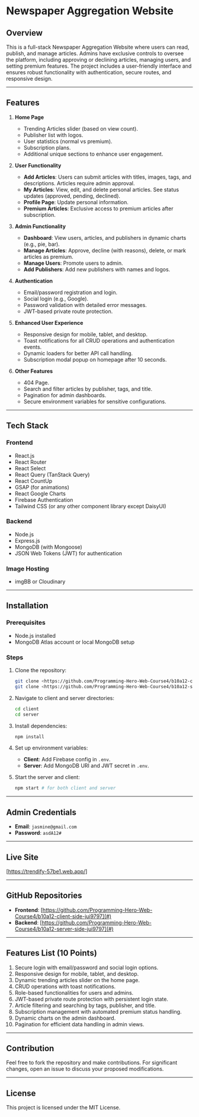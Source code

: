 # Newspaper Aggregation Website

## Overview
This is a full-stack Newspaper Aggregation Website where users can read, publish, and manage articles. Admins have exclusive controls to oversee the platform, including approving or declining articles, managing users, and setting premium features. The project includes a user-friendly interface and ensures robust functionality with authentication, secure routes, and responsive design.

---

## Features

1. **Home Page**
   - Trending Articles slider (based on view count).
   - Publisher list with logos.
   - User statistics (normal vs premium).
   - Subscription plans.
   - Additional unique sections to enhance user engagement.

2. **User Functionality**
   - **Add Articles**: Users can submit articles with titles, images, tags, and descriptions. Articles require admin approval.
   - **My Articles**: View, edit, and delete personal articles. See status updates (approved, pending, declined).
   - **Profile Page**: Update personal information.
   - **Premium Articles**: Exclusive access to premium articles after subscription.

3. **Admin Functionality**
   - **Dashboard**: View users, articles, and publishers in dynamic charts (e.g., pie, bar).
   - **Manage Articles**: Approve, decline (with reasons), delete, or mark articles as premium.
   - **Manage Users**: Promote users to admin.
   - **Add Publishers**: Add new publishers with names and logos.

4. **Authentication**
   - Email/password registration and login.
   - Social login (e.g., Google).
   - Password validation with detailed error messages.
   - JWT-based private route protection.

5. **Enhanced User Experience**
   - Responsive design for mobile, tablet, and desktop.
   - Toast notifications for all CRUD operations and authentication events.
   - Dynamic loaders for better API call handling.
   - Subscription modal popup on homepage after 10 seconds.

6. **Other Features**
   - 404 Page.
   - Search and filter articles by publisher, tags, and title.
   - Pagination for admin dashboards.
   - Secure environment variables for sensitive configurations.

---

## Tech Stack

### Frontend
- React.js
- React Router
- React Select
- React Query (TanStack Query)
- React CountUp
- GSAP (for animations)
- React Google Charts
- Firebase Authentication
- Tailwind CSS (or any other component library except DaisyUI)

### Backend
- Node.js
- Express.js
- MongoDB (with Mongoose)
- JSON Web Tokens (JWT) for authentication

### Image Hosting
- imgBB or Cloudinary

---

## Installation

### Prerequisites
- Node.js installed
- MongoDB Atlas account or local MongoDB setup

### Steps

1. Clone the repository:
   ```bash
   git clone <https://github.com/Programming-Hero-Web-Course4/b10a12-client-side-jui9797>
   git clone <https://github.com/Programming-Hero-Web-Course4/b10a12-server-side-jui9797>
   ```

2. Navigate to client and server directories:
   ```bash
   cd client
   cd server
   ```

3. Install dependencies:
   ```bash
   npm install
   ```

4. Set up environment variables:
   - **Client**: Add Firebase config in `.env`.
   - **Server**: Add MongoDB URI and JWT secret in `.env`.

5. Start the server and client:
   ```bash
   npm start # for both client and server
   ```

---

## Admin Credentials

- **Email**: `jasmine@gmail.com`
- **Password**: `asdA12#`

---

## Live Site
[https://trendify-57be1.web.app/]

---

## GitHub Repositories

- **Frontend**: [https://github.com/Programming-Hero-Web-Course4/b10a12-client-side-jui9797](#)
- **Backend**: [https://github.com/Programming-Hero-Web-Course4/b10a12-server-side-jui9797](#)

---

## Features List (10 Points)

1. Secure login with email/password and social login options.
2. Responsive design for mobile, tablet, and desktop.
3. Dynamic trending articles slider on the home page.
4. CRUD operations with toast notifications.
5. Role-based functionalities for users and admins.
6. JWT-based private route protection with persistent login state.
7. Article filtering and searching by tags, publisher, and title.
8. Subscription management with automated premium status handling.
9. Dynamic charts on the admin dashboard.
10. Pagination for efficient data handling in admin views.

---

## Contribution
Feel free to fork the repository and make contributions. For significant changes, open an issue to discuss your proposed modifications.

---

## License
This project is licensed under the MIT License.
 
